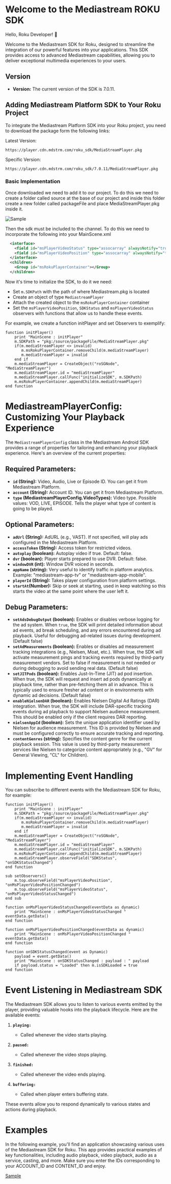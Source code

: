 # Welcome to the Mediastream ROKU SDK

Hello, Roku Developer! 👋

Welcome to the Mediastream SDK for Roku, designed to streamline the integration of our powerful features into your applications. This SDK provides access to advanced Mediastream capabilities, allowing you to deliver exceptional multimedia experiences to your users.

## Version
- **Version:** The current version of the SDK is 7.0.11.

## Adding Mediastream Platform SDK to Your Roku Project

To integrate the Mediastream Platform SDK into your Roku project, you need to download the package form the following links:

Latest Version:
```brightscript
https://player.cdn.mdstrm.com/roku_sdk/MediaStreamPlayer.pkg
```

Specific Version:
```brightscript
https://player.cdn.mdstrm.com/roku_sdk/7.0.11/MediaStreamPlayer.pkg
```

### Basic Implementation

Once downloaded we need to add it to our project. To do this we need to create a folder called source at the base of our project and inside this folder create a new folder called packageFile and place MediaStreamPlayer.pkg inside it.

![Sample](/images/AddingMediastreampkg.png)

Then the sdk must be included to the channel. To do this we need to incorporate the following into your MainScene.xml

```xml
  <interface>
    <field id="msPlayerVideoStatus" type="assocarray" alwaysNotify="true"/>
    <field id="msPlayerVideoPosition" type="assocarray" alwaysNotify="true"/>
  </interface>
  <children>
    <Group id="msRokuPlayerContainer"></Group>
  </children>
```

Now it's time to initialize the SDK, to do it we need:
* Set `m.SDKPath` with the path of where Mediastream.pkg is located
* Create an object of type `MediastreamPlayer`
* Attach the created object to the `msRokuPlayerContainer` container
* Set the `msPlayerVideoPosition`, `SDKStatus` and `msPlayerVideoStatus` observers with functions that allow us to handle these events.

For example, we create a function initPlayer and set Observers to exemplify:

```brightscript
function initPlayer()
    print "MainScene : initPlayer"
    m.SDKPath = "pkg:/source/packageFile/MediaStreamPlayer.pkg"
    if(m.mediaStreamPlayer <> invalid)
       m.msRokuPlayerContainer.removeChild(m.mediaStreamPlayer)
       m.mediaStreamPlayer = invalid
    end if
    m.mediaStreamPlayer = CreateObject("roSGNode", "MediaStreamPlayer")
    m.mediaStreamPlayer.id = "mediaStreamPlayer"
    m.mediaStreamPlayer.callFunc("initializeSDK", m.SDKPath)
    m.msRokuPlayerContainer.appendChild(m.mediaStreamPlayer)
end function
```

# MediastreamPlayerConfig: Customizing Your Playback Experience

The `MediastreamPlayerConfig` class in the Mediastream Android SDK provides a range of properties for tailoring and enhancing your playback experience. Here's an overview of the current properties:

## **Required Parameters:**

- **`id` (String):** Video, Audio, Live or Episode ID. You can get it from Mediastream Platform.
- **`account` (String):** Account ID. You can get it from Mediastream Platform.
- **`type` (MediastreamPlayerConfig.VideoTypes):** Video type. Possible values: VOD, LIVE, EPISODE. Tells the player what type of content is going to be played.

## **Optional Parameters:**

- **`adUrl` (String):** AdURL (e.g., VAST). If not specified, will play ads configured in the Mediastream Platform.
- **`accessToken` (String):** Access token for restricted videos.
- **`autoplay` (boolean):** Autoplay video if true. Default: false.
- **`dvr` (boolean):** Player starts prepared to use DVR. Default: false.
- **`windowDVR` (int):** Window DVR voiced in seconds.
- **`appName` (string):** Very useful to identify traffic in platform analytics. Example: "mediastream-app-tv" or "mediastream-app-mobile".
- **`playerId` (String):** Takes player configuration from platform settings.
- **`startAt`(Number):** Skip or seek at starting, used in keep watching so this starts the video at the same point where the user left it.

## **Debug Parameters:**
- **`setAdsDebugOutput` (boolean):** Enables or disables verbose logging for the ad system. When `true`, the SDK will print detailed information about ad events, ad break scheduling, and any errors encountered during ad playback. Useful for debugging ad-related issues during development. (Default false)
- **`setAdMeasurements` (boolean):** Enables or disables ad measurement tracking integrations (e.g., Nielsen, Moat, etc.). When true, the SDK will activate measurement pings and tracking events required by third-party measurement vendors. Set to false if measurement is not needed or during debugging to avoid sending real data. (Default false)
- **`setJITPods` (boolean):** Enables Just-In-Time (JIT) ad pod insertion. When true, the SDK will request and insert ad pods dynamically at playback time, rather than pre-fetching them all in advance. This is typically used to ensure fresher ad content or in environments with dynamic ad decisions. (Default false)
- **`enableNielsenDAR` (boolean):** Enables Nielsen Digital Ad Ratings (DAR) integration. When true, the SDK will include DAR-specific tracking events during ad playback to support Nielsen audience measurement. This should be enabled only if the client requires DAR reporting.
- **`nielsenAppId` (boolean):** Sets the unique application identifier used by Nielsen for audience measurement. This ID is provided by Nielsen and must be configured correctly to ensure accurate tracking and reporting.
- **`contentGenres` (string):** Specifies the content genre for the current playback session. This value is used by third-party measurement services like Nielsen to categorize content appropriately (e.g., "GV" for General Viewing, "CL" for Children).

# Implementing Event Handling

You can subscribe to different events with the Mediastream SDK for Roku, for example:

```brightscript
function initPlayer()
    print "MainScene : initPlayer"
    m.SDKPath = "pkg:/source/packageFile/MediaStreamPlayer.pkg"
    if(m.mediaStreamPlayer <> invalid)
       m.msRokuPlayerContainer.removeChild(m.mediaStreamPlayer)
       m.mediaStreamPlayer = invalid
    end if
    m.mediaStreamPlayer = CreateObject("roSGNode", "MediaStreamPlayer")
    m.mediaStreamPlayer.id = "mediaStreamPlayer"
    m.mediaStreamPlayer.callFunc("initializeSDK", m.SDKPath)
    m.msRokuPlayerContainer.appendChild(m.mediaStreamPlayer)
    m.mediaStreamPlayer.observeField("SDKStatus", "onSDKStatusChanged")
end function
```

```brightscript
sub setObservers()
    m.top.observeField("msPlayerVideoPosition", "onMsPlayerVideoPositionChanged")
    m.top.observeField("msPlayerVideoStatus", "onMsPlayerVideoStatusChanged")
end sub
```

```brightscript
function onMsPlayerVideoStatusChanged(eventData as dynamic)
    print "MainScene : onMsPlayerVideoStatusChanged " eventData.getData()
end function

function onMsPlayerVideoPositionChanged(eventData as dynamic)
    print "MainScene : onMsPlayerVideoPositionChanged " eventData.getData()
end function

function onSDKStatusChanged(event as Dynamic)
    payload = event.getData()
    print "MainScene : onSDKStatusChanged : payload : " payload
    if payload.status = "Loaded" then m.isSDKLoaded = true
end function
```

# Event Listening in Mediastream SDK

The Mediastream SDK allows you to listen to various events emitted by the player, providing valuable hooks into the playback lifecycle. Here are the available events:

1. **`playing:`**
   - Called whenever the video starts playing.

2. **`paused:`**
   - Called whenever the video stops playing.

3. **`finished:`**
   - Called whenever the video ends playing.

4. **`buffering:`**
   - Called when player enters buffering state.

These events allow you to respond dynamically to various states and actions during playback.

# Examples

In the following example, you'll find an application showcasing various uses of the Mediastream SDK for Roku. This app provides practical examples of key functionalities, including audio playback, video playback, audio as a service, casting, and more. Make sure you enter the IDs corresponding to your ACCOUNT_ID and CONTENT_ID and enjoy.

[Sample](/roku/MediastreamRokuSample)
